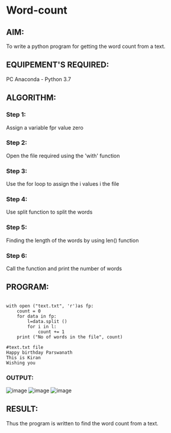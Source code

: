 # Word-count
## AIM:
To write a python program for getting the word count from a text.
## EQUIPEMENT'S REQUIRED: 
PC
Anaconda - Python 3.7
## ALGORITHM: 
### Step 1:
Assign a variable fpr value zero

### Step 2: 
Open the file required using the 'with' function
 
### Step 3: 
 Use the for loop to assign the i values i the file

### Step 4:  
Use split function to split the words

### Step 5: 
Finding the length of the words by using len() function

### Step 6: 
Call the function and print the number of words

## PROGRAM:
```

with open ("text.txt", 'r')as fp:
    count = 0 
    for data in fp:
        l=data.split ()
        for i in l:
            count += 1 
    print ("No of words in the file", count)
```
```
#text.txt file
Happy birthday Parswanath
This is Kiran
Wishing you
```

### OUTPUT:
![image](https://user-images.githubusercontent.com/94174536/153130014-bbec5c51-27c3-4196-b929-fdef7a357940.png)
![image](https://user-images.githubusercontent.com/94174536/153130090-5ea4e566-982a-44be-96d8-c43ca9f1d878.png)
![image](https://user-images.githubusercontent.com/94174536/153130167-fbb8a8eb-70c8-4731-b1a9-ad7545daeea4.png)



## RESULT:
Thus the program is written to find the word count from a text.
